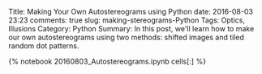 ﻿Title: Making Your Own Autostereograms using Python 
date: 2016-08-03 23:23
comments: true
slug: making-stereograms-Python 
Tags: Optics, Illusions
Category: Python
Summary: In this post, we'll learn how to make our own autostereograms using two methods: shifted images and tiled random dot patterns.  

{% notebook 20160803_Autostereograms.ipynb cells[:] %}
